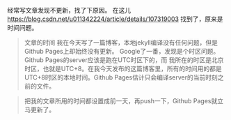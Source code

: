 经常写文章发现不更新，找了下原因。
在这儿 https://blog.csdn.net/u011342224/article/details/107319003 找到了，原来是时间问题。

> 文章的时间
> 我在今天写了一篇博客，本地jekyll编译没有任何问题，但是Github Pages上却始终没有更新。 Google了一番，发现是个时区问题。Github Pages的server应该是跑在UTC时区下的，而 我所在的时区是北京时区，也就是UTC+8。在我今天发布的这篇博客里，所有的时间用的都是 UTC+8时区的本地时间。Github Pages估计只会编译server的当前时刻之前的文件。

> 把我的文章所用的时间都设置成前一天，再push一下，Github Pages就立马更新了。